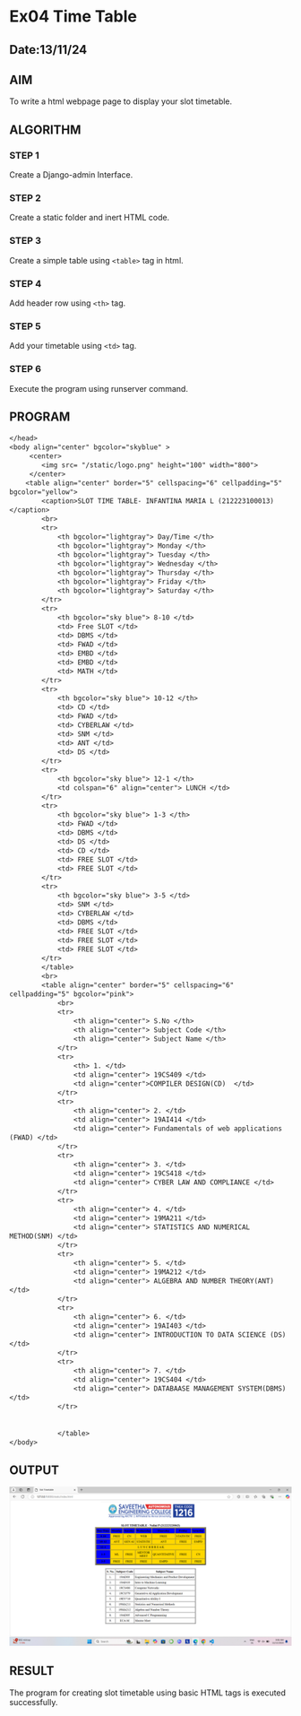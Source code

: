 # Ex04 Time Table
## Date:13/11/24

## AIM
To write a html webpage page to display your slot timetable.

## ALGORITHM
### STEP 1
Create a Django-admin Interface.

### STEP 2
Create a static folder and inert HTML code.

### STEP 3
Create a simple table using ```<table>``` tag in html.

### STEP 4
Add header row using ```<th>``` tag.

### STEP 5
Add your timetable using ```<td>``` tag.

### STEP 6
Execute the program using runserver command.

## PROGRAM

<html>
	<head>
		<title>
			Software Companies
		</title>


	</head>
	<body align="center" bgcolor="skyblue" >
		 <center>
            <img src= "/static/logo.png" height="100" width="800">
         </center>
		<table align="center" border="5" cellspacing="6" cellpadding="5" bgcolor="yellow">
			<caption>SLOT TIME TABLE- INFANTINA MARIA L (212223100013) </caption>
            <br>
			<tr>
				<th bgcolor="lightgray"> Day/Time </th>
				<th bgcolor="lightgray"> Monday </th>
				<th bgcolor="lightgray"> Tuesday </th>
                <th bgcolor="lightgray"> Wednesday </th>
                <th bgcolor="lightgray"> Thursday </th>
                <th bgcolor="lightgray"> Friday </th>
                <th bgcolor="lightgray"> Saturday </th>
			</tr>
			<tr>
				<th bgcolor="sky blue"> 8-10 </td>
                <td> Free SLOT </td>
                <td> DBMS </td>
                <td> FWAD </td>
                <td> EMBD </td>
                <td> EMBD </td>
                <td> MATH </td>
			</tr>
			<tr>
                <th bgcolor="sky blue"> 10-12 </th>
				<td> CD </td>
                <td> FWAD </td>
                <td> CYBERLAW </td>
                <td> SNM </td>
                <td> ANT </td>
                <td> DS </td>
			</tr>
			<tr>
                <th bgcolor="sky blue"> 12-1 </th>
                <td colspan="6" align="center"> LUNCH </td>
			</tr>
			<tr>
                <th bgcolor="sky blue"> 1-3 </th>
                <td> FWAD </td>
                <td> DBMS </td>
                <td> DS </td>
                <td> CD </td>
                <td> FREE SLOT </td>
                <td> FREE SLOT </td>
			</tr>
			<tr>
                <th bgcolor="sky blue"> 3-5 </td>
                <td> SNM </td>
                <td> CYBERLAW </td>
                <td> DBMS </td>
                <td> FREE SLOT </td>
                <td> FREE SLOT </td>
                <td> FREE SLOT </td>
			</tr>
			</table>
            <br>
            <table align="center" border="5" cellspacing="6" cellpadding="5" bgcolor="pink">
                <br>
                <tr>
                    <th align="center"> S.No </th>
                    <th align="center"> Subject Code </th>
                    <th align="center"> Subject Name </th>
                </tr>
                <tr>
                    <th> 1. </td>
                    <td align="center"> 19CS409 </td>
                    <td align="center">COMPILER DESIGN(CD)  </td>
                </tr>
                <tr>
                    <th align="center"> 2. </td>
                    <td align="center"> 19AI414 </td>
                    <td align="center"> Fundamentals of web applications (FWAD) </td>
                </tr>
                <tr>
                    <th align="center"> 3. </td>
                    <td align="center"> 19CS418 </td>
                    <td align="center"> CYBER LAW AND COMPLIANCE </td>
                </tr>
                <tr>
                    <th align="center"> 4. </td>
                    <td align="center"> 19MA211 </td>
                    <td align="center"> STATISTICS AND NUMERICAL METHOD(SNM) </td>
                </tr>
                <tr>
                    <th align="center"> 5. </td>
                    <td align="center"> 19MA212 </td>
                    <td align="center"> ALGEBRA AND NUMBER THEORY(ANT) </td>
                </tr>
                <tr>
                    <th align="center"> 6. </td>
                    <td align="center"> 19AI403 </td>
                    <td align="center"> INTRODUCTION TO DATA SCIENCE (DS) </td>
                </tr>
                <tr>
                    <th align="center"> 7. </td>
                    <td align="center"> 19CS404 </td>
                    <td align="center"> DATABAASE MANAGEMENT SYSTEM(DBMS) </td>
                </tr>
            
                
                </table>
	</body>

</html>


## OUTPUT
![alt text](<Screenshot (220)-1.png>)

## RESULT
The program for creating slot timetable using basic HTML tags is executed successfully.
